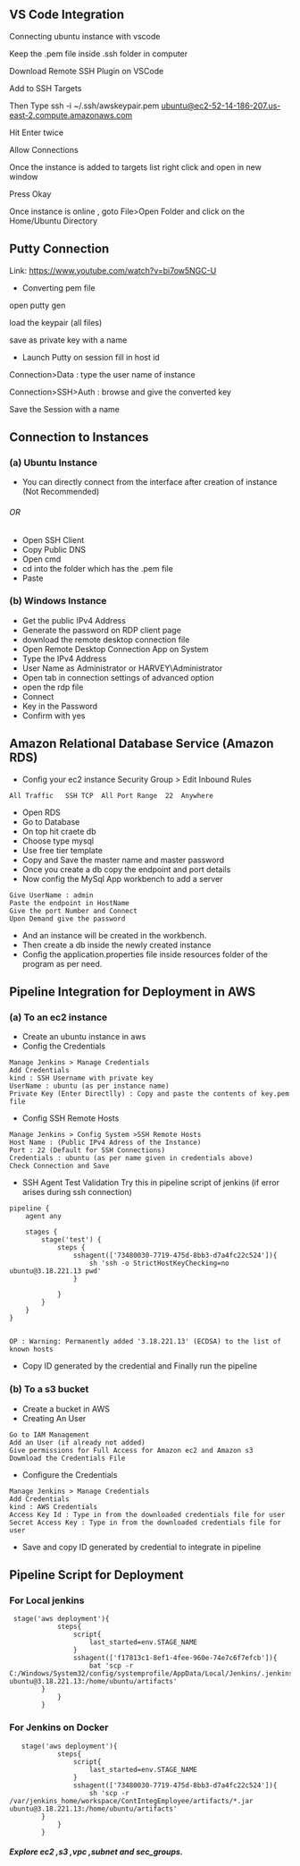 ## VS Code Integration
Connecting ubuntu instance with vscode

Keep the .pem file inside .ssh folder in computer

Download Remote SSH Plugin on VSCode

Add to SSH Targets

Then Type
ssh -i ~/.ssh/awskeypair.pem  ubuntu@ec2-52-14-186-207.us-east-2.compute.amazonaws.com

Hit Enter twice 

Allow Connections

Once the instance is added to targets list right click and open in new window 

Press Okay

Once instance is online , goto File>Open Folder and click on the Home/Ubuntu Directory

## Putty Connection
Link:
https://www.youtube.com/watch?v=bi7ow5NGC-U

* Converting pem file

open putty gen 

load the keypair (all files)

save as private key with a name

* Launch Putty
on session fill in host id

Connection>Data : type the user name of instance

Connection>SSH>Auth : browse and give the converted key

Save the Session with a name


## Connection to Instances
### (a) Ubuntu Instance
* You can directly connect from the interface after creation of instance (Not Recommended)
###### OR
* Open SSH Client
* Copy Public DNS 
* Open cmd
* cd into the folder which has the .pem file
* Paste 


### (b) Windows Instance
* Get the public IPv4 Address
* Generate the password on RDP client page
* download the remote desktop connection file
* Open Remote Desktop Connection App on System
* Type the IPv4 Address
* User Name as Administrator or HARVEY\Administrator
* Open tab in connection settings of advanced option
* open the rdp file 
* Connect
* Key in the Password
* Confirm with yes



## Amazon Relational Database Service (Amazon RDS)
* Config your ec2 instance Security Group > Edit Inbound Rules
```
All Traffic   SSH TCP  All Port Range  22  Anywhere 
```
* Open RDS
* Go to Database
* On top hit craete db
* Choose type mysql
* Use free tier template
* Copy and Save the master name and master password
* Once you create a db copy the endpoint and port details
* Now config the MySql App workbench to add a server
```
Give UserName : admin
Paste the endpoint in HostName
Give the port Number and Connect
Upon Demand give the password
``` 
* And an instance will be created in the workbench.
* Then create a db inside the newly created instance
* Config the application.properties file inside resources folder of the program as per need.






## Pipeline Integration for Deployment in AWS 

### (a) To an ec2 instance
* Create an ubuntu instance in aws
* Config the Credentials
```
Manage Jenkins > Manage Credentials 
Add Credentials
kind : SSH Username with private key
UserName : ubuntu (as per instance name)
Private Key (Enter Directlly) : Copy and paste the contents of key.pem file
```
* Config SSH Remote Hosts
```
Manage Jenkins > Config System >SSH Remote Hosts
Host Name : (Public IPv4 Adress of the Instance)
Port : 22 (Default for SSH Connections)
Credentials : ubuntu (as per name given in credentials above)
Check Connection and Save
```
* SSH Agent Test Validation
Try this in pipeline script of jenkins (if error arises during ssh connection)
```
pipeline {
    agent any

    stages {
        stage('test') {
            steps {
                sshagent(['73480030-7719-475d-8bb3-d7a4fc22c524']){
                    sh 'ssh -o StrictHostKeyChecking=no ubuntu@3.18.221.13 pwd'
                }
                
            }
        }
    }
}


OP : Warning: Permanently added '3.18.221.13' (ECDSA) to the list of known hosts
```
* Copy ID generated by the credential and Finally run the pipeline

### (b) To a s3 bucket
* Create a bucket in AWS
* Creating An User
```
Go to IAM Management 
Add an User (if already not added)
Give permissions for Full Access for Amazon ec2 and Amazon s3
Dowmload the Credentials File
```
* Configure the Credentials
```
Manage Jenkins > Manage Credentials 
Add Credentials
kind : AWS Credentials
Access Key Id : Type in from the downloaded credentials file for user
Secret Access Key : Type in from the downloaded credentials file for user
```
* Save and copy ID generated by credential to integrate in pipeline



## Pipeline Script for Deployment
### For Local jenkins
```
 stage('aws deployment'){
            steps{
                script{
                    last_started=env.STAGE_NAME
                }
                sshagent(['f17813c1-8ef1-4fee-960e-74e7c6f7efcb']){
                    bat 'scp -r C:/Windows/System32/config/systemprofile/AppData/Local/Jenkins/.jenkins/workspace/ContinuousIntegrationPipeline/artifacts/*.jar ubuntu@3.18.221.13:/home/ubuntu/artifacts'
        }
            }
        } 
```

### For Jenkins on Docker
```
   stage('aws deployment'){
            steps{
                script{
                    last_started=env.STAGE_NAME
                }
                sshagent(['73480030-7719-475d-8bb3-d7a4fc22c524']){
                    sh 'scp -r /var/jenkins_home/workspace/ContIntegEmployee/artifacts/*.jar ubuntu@3.18.221.13:/home/ubuntu/artifacts'
        }
            }
        } 
```


##### Explore ec2 ,s3 ,vpc ,subnet and sec_groups.
